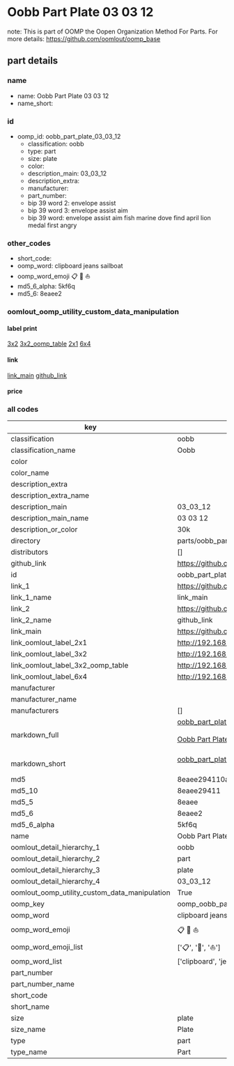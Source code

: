 # Oobb Part Plate 03 03 12  

note: This is part of OOMP the Oopen Organization Method For Parts. For more details: https://github.com/oomlout/oomp_base

##  part details





### name
* name: Oobb Part Plate 03 03 12
* name_short: 
### id
* oomp_id: oobb_part_plate_03_03_12
  * classification: oobb
  * type: part
  * size: plate
  * color: 
  * description_main: 03_03_12
  * description_extra: 
  * manufacturer: 
  * part_number: 
  * bip 39 word 2: envelope assist
  * bip 39 word 3: envelope assist aim
  * bip 39 word: envelope assist aim fish marine dove find april lion medal first angry

### other_codes
* short_code: 
* oomp_word: clipboard jeans sailboat
* oomp_word_emoji :clipboard: :jeans: :sailboat:
* md5_6_alpha: 5kf6q
* md5_6: 8eaee2






### oomlout_oomp_utility_custom_data_manipulation
#### label print
[3x2](http://192.168.1.245:1112/?label=oomp%205kf6q)
[3x2_oomp_table](http://192.168.1.107:1112/?label=oomp%205kf6q)
[2x1](http://192.168.1.242:1112/?label=oomp%205kf6q)
[6x4](http://192.168.1.55:1112/?label=oomp%205kf6q)    

#### link

[link_main](https://github.com/oomlout/oomlout_oomp_current_version_messy/tree/main/parts/oobb_part_plate_03_03_12) [github_link](https://github.com/oomlout/oomlout_oomp_part_src/tree/main/parts/oobb_part_plate_03_03_12)                             

#### price







### all codes 
| key | value |  
| --- | --- |  
| classification | oobb |  
| classification_name | Oobb |  
| color |  |  
| color_name |  |  
| description_extra |  |  
| description_extra_name |  |  
| description_main | 03_03_12 |  
| description_main_name | 03 03 12 |  
| description_or_color | 30k |  
| directory | parts/oobb_part_plate_03_03_12 |  
| distributors | [] |  
| github_link | https://github.com/oomlout/oomlout_oomp_part_src/tree/main/parts/oobb_part_plate_03_03_12 |  
| id | oobb_part_plate_03_03_12 |  
| link_1 | https://github.com/oomlout/oomlout_oomp_current_version_messy/tree/main/parts/oobb_part_plate_03_03_12 |  
| link_1_name | link_main |  
| link_2 | https://github.com/oomlout/oomlout_oomp_part_src/tree/main/parts/oobb_part_plate_03_03_12 |  
| link_2_name | github_link |  
| link_main | https://github.com/oomlout/oomlout_oomp_current_version_messy/tree/main/parts/oobb_part_plate_03_03_12 |  
| link_oomlout_label_2x1 | http://192.168.1.242:1112/?label=oomp%205kf6q |  
| link_oomlout_label_3x2 | http://192.168.1.245:1112/?label=oomp%205kf6q |  
| link_oomlout_label_3x2_oomp_table | http://192.168.1.107:1112/?label=oomp%205kf6q |  
| link_oomlout_label_6x4 | http://192.168.1.55:1112/?label=oomp%205kf6q |  
| manufacturer |  |  
| manufacturer_name |  |  
| manufacturers | [] |  
| markdown_full | [oobb_part_plate_03_03_12](https://github.com/oomlout/oomlout_oomp_current_version_messy/tree/main/parts/oobb_part_plate_03_03_12)<br>[](https://github.com/oomlout/oomlout_oomp_current_version_messy/tree/main/parts/oobb_part_plate_03_03_12)<br>[Oobb Part Plate 03 03 12](https://github.com/oomlout/oomlout_oomp_current_version_messy/tree/main/parts/oobb_part_plate_03_03_12)<br><br> |  
| markdown_short | [oobb_part_plate_03_03_12](https://github.com/oomlout/oomlout_oomp_current_version_messy/tree/main/parts/oobb_part_plate_03_03_12)<br><br> |  
| md5 | 8eaee294110aead50744057a0a83725e |  
| md5_10 | 8eaee29411 |  
| md5_5 | 8eaee |  
| md5_6 | 8eaee2 |  
| md5_6_alpha | 5kf6q |  
| name | Oobb Part Plate 03 03 12 |  
| oomlout_detail_hierarchy_1 | oobb |  
| oomlout_detail_hierarchy_2 | part |  
| oomlout_detail_hierarchy_3 | plate |  
| oomlout_detail_hierarchy_4 | 03_03_12 |  
| oomlout_oomp_utility_custom_data_manipulation | True |  
| oomp_key | oomp_oobb_part_plate_03_03_12 |  
| oomp_word | clipboard jeans sailboat |  
| oomp_word_emoji | :clipboard: :jeans: :sailboat: |  
| oomp_word_emoji_list | [':clipboard:', ':jeans:', ':sailboat:'] |  
| oomp_word_list | ['clipboard', 'jeans', 'sailboat'] |  
| part_number |  |  
| part_number_name |  |  
| short_code |  |  
| short_name |  |  
| size | plate |  
| size_name | Plate |  
| type | part |  
| type_name | Part |  

